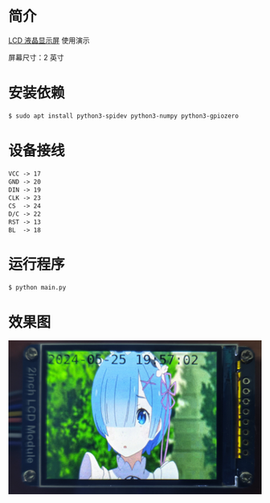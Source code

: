 # 简介

[LCD 液晶显示屏](https://item.taobao.com/item.htm?_u=p2pfas9b6010&id=607500389198&spm=a1z09.2.0.0.7d562e8dHmSdlj&skuId=5222086214082) 使用演示

屏幕尺寸：2 英寸

# 安装依赖

```bash
$ sudo apt install python3-spidev python3-numpy python3-gpiozero
```

# 设备接线

```
VCC -> 17
GND -> 20
DIN -> 19
CLK -> 23
CS  -> 24
D/C -> 22
RST -> 13
BL  -> 18
```

# 运行程序

```bash
$ python main.py
```

# 效果图

![效果图](show.jpg "效果图")

